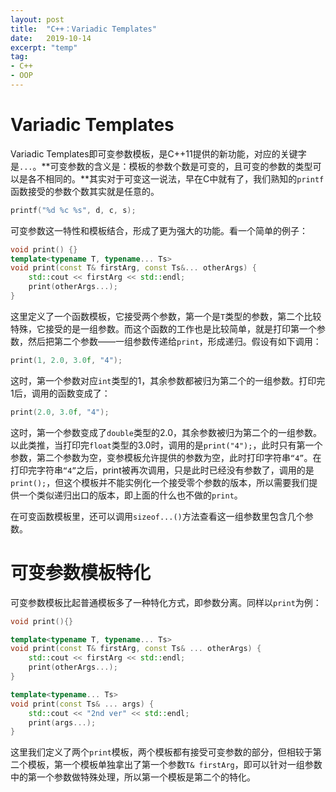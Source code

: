 ```yaml
---
layout: post
title:  "C++：Variadic Templates"
date:   2019-10-14
excerpt: "temp"
tag:
- C++
- OOP
---
```


# Variadic Templates

Variadic Templates即可变参数模板，是C++11提供的新功能，对应的关键字是`...`。**可变参数的含义是：模板的参数个数是可变的，且可变的参数的类型可以是各不相同的。**其实对于可变这一说法，早在C中就有了，我们熟知的`printf`函数接受的参数个数其实就是任意的。

```c
printf("%d %c %s", d, c, s);
```

可变参数这一特性和模板结合，形成了更为强大的功能。看一个简单的例子：

```c++
void print() {}
template<typename T, typename... Ts>
void print(const T& firstArg, const Ts&... otherArgs) {
    std::cout << firstArg << std::endl;
    print(otherArgs...);
}
```

这里定义了一个函数模板，它接受两个参数，第一个是`T`类型的参数，第二个比较特殊，它接受的是一组参数。而这个函数的工作也是比较简单，就是打印第一个参数，然后把第二个参数——一组参数传递给`print`，形成递归。假设有如下调用：

```c++
print(1, 2.0, 3.0f, "4");
```

这时，第一个参数对应`int`类型的1，其余参数都被归为第二个的一组参数。打印完1后，调用的函数变成了：

```c++
print(2.0, 3.0f, "4");
```

这时，第一个参数变成了`double`类型的2.0，其余参数被归为第二个的一组参数。以此类推，当打印完`float`类型的3.0时，调用的是`print("4");`，此时只有第一个参数，第二个参数为空，变参模板允许提供的参数为空，此时打印字符串`“4”`。在打印完字符串`“4”`之后，print被再次调用，只是此时已经没有参数了，调用的是`print();`，但这个模板并不能实例化一个接受零个参数的版本，所以需要我们提供一个类似递归出口的版本，即上面的什么也不做的`print`。

在可变函数模板里，还可以调用`sizeof...()`方法查看这一组参数里包含几个参数。

# 可变参数模板特化

可变参数模板比起普通模板多了一种特化方式，即参数分离。同样以`print`为例：

```c++
void print(){}

template<typename T, typename... Ts>
void print(const T& firstArg, const Ts& ... otherArgs) {
	std::cout << firstArg << std::endl;
	print(otherArgs...);
}

template<typename... Ts>
void print(const Ts& ... args) {
	std::cout << "2nd ver" << std::endl;
	print(args...);
}
```

这里我们定义了两个`print`模板，两个模板都有接受可变参数的部分，但相较于第二个模板，第一个模板单独拿出了第一个参数`T& firstArg`，即可以针对一组参数中的第一个参数做特殊处理，所以第一个模板是第二个的特化。